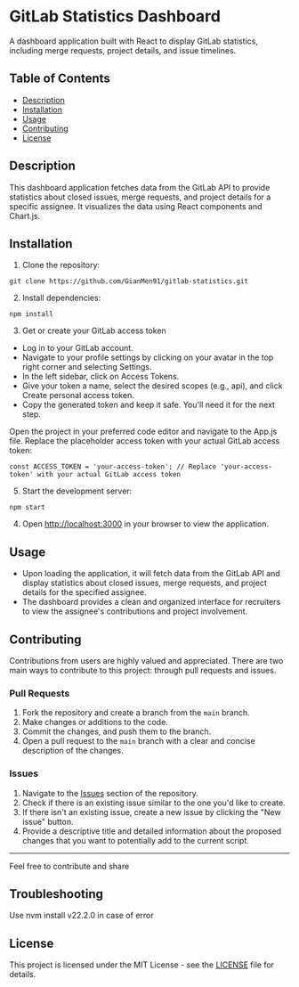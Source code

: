 # GitLab Statistics Dashboard

A dashboard application built with React to display GitLab statistics, including merge requests, project details, and issue timelines.

## Table of Contents
- [Description](#description)
- [Installation](#installation)
- [Usage](#usage)
- [Contributing](#contributing)
- [License](#license)

## Description

This dashboard application fetches data from the GitLab API to provide statistics about closed issues, merge requests, and project details for a specific assignee. It visualizes the data using React components and Chart.js.

## Installation

1. Clone the repository:

`git clone https://github.com/GianMen91/gitlab-statistics.git`

2. Install dependencies:

`npm install`

3. Get or create your GitLab access token

- Log in to your GitLab account.
- Navigate to your profile settings by clicking on your avatar in the top right corner and selecting Settings.
- In the left sidebar, click on Access Tokens.
- Give your token a name, select the desired scopes (e.g., api), and click Create personal access token.
- Copy the generated token and keep it safe. You'll need it for the next step.

Open the project in your preferred code editor and navigate to the App.js file. Replace the placeholder access token with your actual GitLab access token:

`const ACCESS_TOKEN = 'your-access-token'; // Replace 'your-access-token' with your actual GitLab access token`

5. Start the development server:

`npm start`

4. Open [http://localhost:3000](http://localhost:3000) in your browser to view the application.

## Usage

- Upon loading the application, it will fetch data from the GitLab API and display statistics about closed issues, merge requests, and project details for the specified assignee.
- The dashboard provides a clean and organized interface for recruiters to view the assignee's contributions and project involvement.

## Contributing

Contributions from users are highly valued and appreciated. There are two main ways to contribute to this project: through pull requests and issues.

### Pull Requests

1. Fork the repository and create a branch from the `main` branch.
2. Make changes or additions to the code.
3. Commit the changes, and push them to the branch.
4. Open a pull request to the `main` branch with a clear and concise description of the changes.

### Issues

1. Navigate to the [Issues](https://github.com/your-username/your-repository/issues) section of the repository.
2. Check if there is an existing issue similar to the one you'd like to create.
3. If there isn't an existing issue, create a new issue by clicking the "New issue" button.
4. Provide a descriptive title and detailed information about the proposed changes that you want to potentially add to the current script.

---

Feel free to contribute and share

## Troubleshooting

Use nvm install v22.2.0 in case of error

## License

This project is licensed under the MIT License - see the [LICENSE](LICENSE) file for details.
